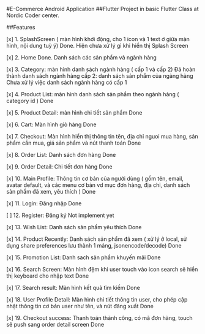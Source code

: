 #E-Commerce Android Application
##Flutter Project in basic Flutter Class at Nordic Coder center.

##Features

[x] 1. SplashScreen ( màn hình khởi động, cho 1 icon và 1 text ở giữa màn hình, nội dung tuỳ ý)
Done. Hiện chưa xử lý gì khi hiển thị Splash Screen

[x] 2. Home
Done. Danh sách các sản phẩm và ngành hàng 

[x] 3. Category: màn hình danh sách ngành hàng ( cấp 1 và cấp 2)
Đã hoàn thành danh sách ngành hàng cấp 2: danh sách sản phẩm của ngàng hàng
Chưa xử lý việc danh sách ngành hàng có cấp 1

[x] 4. Product List: màn hình danh sách sản phẩm theo ngành hàng ( category id )
Done

[x] 5. Product Detail: màn hình chi tiết sản phẩm
Done

[x] 6. Cart: Màn hình giỏ hàng
Done

[x] 7. Checkout: Màn hình hiển thị thông tin tên, địa chỉ nguoi mua hàng, sản phẩm cần mua, giá sản phẩm và nút thanh toán
Done

[x] 8. Order List: Danh sách đơn hàng
Done

[x] 9. Order Detail: Chi tiết đơn hàng
Done

[x] 10. Main Profile: Thông tin cơ bản của người dùng ( gồm tên, email, avatar default, và các menu cơ bản vd mục đơn hàng, địa chỉ, danh sách sản phẩm đã xem, yêu thích )
Done

[x] 11. Login: Đăng nhập
Done

[ ] 12. Register: Đăng ký
Not implement yet

[x] 13. Wish List: Danh sách sản phẩm yêu thích
Done

[x] 14. Product Recently: Danh sách sản phẩm đã xem ( xử lý ở local, sử dụng share preferences lưu thành 1 mảng, jsonencode/decode)
Done

[x] 15. Promotion List: Danh sach sản phẩm khuyến mãi
Done

[x] 16. Search Screen: Màn hình đệm khi user touch vào icon search sẽ hiển thị keyboard cho nhập text
Done

[x] 17. Search result: Màn hình kết quả tìm kiếm
Done

[x] 18. User Profile Detail: Màn hình chi tiết thông tin user, cho phép cập nhật thông tin cơ bản user như tên, và nút đăng xuất
Done

[x] 19. Checkout success: Thanh toán thành công, có mã đơn hàng, touch sẽ push sang order detail screen
Done
